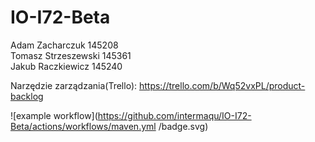 # IO-I72-Beta

Adam Zacharczuk 145208 <br>
Tomasz Strzeszewski 145361 <br>
Jakub Raczkiewicz 145240

Narzędzie zarządzania(Trello): https://trello.com/b/Wq52vxPL/product-backlog


![example workflow](https://github.com/intermaqu/IO-I72-Beta/actions/workflows/maven.yml
/badge.svg)
